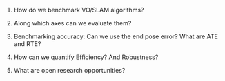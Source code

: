 1. How do we benchmark VO/SLAM algorithms?

2. Along which axes can we evaluate them? 

3. Benchmarking accuracy: Can we use the end pose error? What are ATE and RTE?

4. How can we quantify Efficiency? And Robustness? 

5. What are open research opportunities? 
